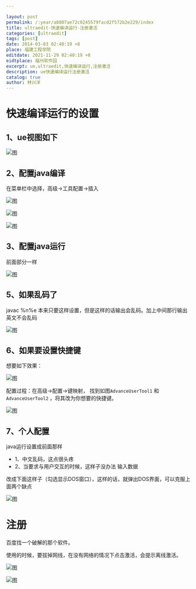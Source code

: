 ```yaml
---

layout: post
permalink: /:year/a8807ae72c0245579facd2f572b2e229/index
title: ultraedit-快速编译运行-注册激活
categories: [ultraedit]
tags: [post]
date: 2014-03-03 02:40:19 +8
place: 福建工程学院
editdate: 2021-11-29 02:40:19 +8
eidtplace: 福州软件园
excerpt: ue,ultraedit,快速编译运行,注册激活
description: ue快速编译运行注册激活
catalog: true
author: 林兴洋
---
```



# 快速编译运行的设置

## 1、ue视图如下



![图](http://linxingyang.net/assets/note/U-ultraedit/note/http://linxingyang.net/assets/note/U-ultraedit/note/attachments/2014-03-03//2014-03-03/01.jpeg)





## 2、配置java编译

在菜单栏中选择，高级->工具配置->插入

![图](http://linxingyang.net/assets/note/U-ultraedit/note/attachments/2014-03-03//02.jpeg)



![图](http://linxingyang.net/assets/note/U-ultraedit/note/attachments/2014-03-03//03.jpeg)  



![图](http://linxingyang.net/assets/note/U-ultraedit/note/attachments/2014-03-03//04.jpeg)

## 3、配置java运行

前面部分一样

![图](http://linxingyang.net/assets/note/U-ultraedit/note/attachments/2014-03-03//05.jpeg)

## 5、如果乱码了

javac %n%e  本来只要这样设置，但是这样的话输出会乱码。加上中间那行输出英文不会乱码

![图](http://linxingyang.net/assets/note/U-ultraedit/note/attachments/2014-03-03//06.jpeg)

## 6、如果要设置快捷键

想要如下效果：

![图](http://linxingyang.net/assets/note/U-ultraedit/note/attachments/2014-03-03//07.jpeg)

配置过程：在高级->配置->键映射， 找到如图`AdvanceUserTool1` 和 `AdvanceUserTool2` ，将其改为你想要的快捷键。

![图](http://linxingyang.net/assets/note/U-ultraedit/note/attachments/2014-03-03//08.jpeg)

## 7、个人配置
java运行设置成前面那样
* 1、中文乱码，这点很头疼
* 2、当要求与用户交互的时候，这样子没办法 输入数据

改成下面这样子（勾选显示DOS窗口），这样的话，就弹出DOS界面，可以克服上面两个缺点

![图](http://linxingyang.net/assets/note/U-ultraedit/note/attachments/2014-03-03//09.png)

# 注册

百度找一个破解的那个软件。

使用的时候，要拔掉网线，在没有网络的情况下点击激活，会提示离线激活。

![图](http://linxingyang.net/assets/note/U-ultraedit/note/attachments/2014-03-03//10.jpeg)

![图](http://linxingyang.net/assets/note/U-ultraedit/note/attachments/2014-03-03//11.jpeg)
